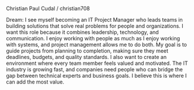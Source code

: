 Christian Paul Cudal / christian708

Dream:
I see myself becoming an IT Project Manager who leads teams in building solutions that solve real problems for people and organizations.
I want this role because it combines leadership, technology, and communication. I enjoy working with people as much as I enjoy working with systems, and project management allows me to do both.
My goal is to guide projects from planning to completion, making sure they meet deadlines, budgets, and quality standards. I also want to create an environment where every team member feels valued and motivated.
The IT industry is growing fast, and companies need people who can bridge the gap between technical experts and business goals. I believe this is where I can add the most value.
